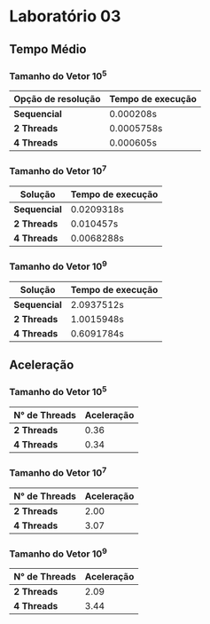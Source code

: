 # Laboratório 03

## Tempo Médio

### Tamanho do Vetor 10<sup>5</sup>

| Opção de resolução | Tempo de execução |
| --- | --- |
| **Sequencial** | 0.000208s |
| **2 Threads** | 0.0005758s |
| **4 Threads** | 0.000605s |

### Tamanho do Vetor 10<sup>7</sup>

| Solução | Tempo de execução |
| --- | --- |
| **Sequencial** | 0.0209318s |
| **2 Threads** | 0.010457s |
| **4 Threads** | 0.0068288s |

### Tamanho do Vetor 10<sup>9</sup>

| Solução | Tempo de execução |
| --- | --- |
| **Sequencial** | 2.0937512s |
| **2 Threads** | 1.0015948s |
| **4 Threads** | 0.6091784s |

## Aceleração

### Tamanho do Vetor 10<sup>5</sup>

| N° de Threads | Aceleração |
| --- | --- |
| **2 Threads** | 0.36 |
| **4 Threads** | 0.34 |

### Tamanho do Vetor 10<sup>7</sup>

| N° de Threads | Aceleração |
| --- | --- |
| **2 Threads** | 2.00 |
| **4 Threads** | 3.07 |

### Tamanho do Vetor 10<sup>9</sup>

| N° de Threads | Aceleração |
| --- | --- |
| **2 Threads** | 2.09 |
| **4 Threads** | 3.44 |

